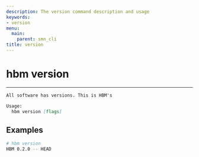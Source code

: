 ```yaml
---
description: The version command description and usage
keywords:
- version
menu:
  main:
    parent: smn_cli
title: version
---
```


# hbm version
***

```markdown
All software has versions. This is HBM's

Usage:
  hbm version [flags]
```

## Examples

```bash
# hbm version
HBM 0.2.0 -- HEAD
```
